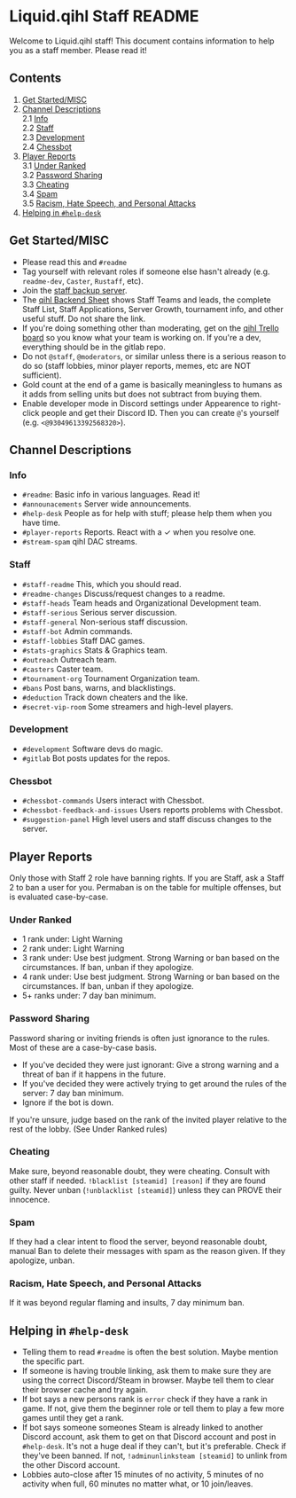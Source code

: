 # Liquid.qihl Staff README

Welcome to Liquid.qihl staff! This document contains information to help you as a staff member. Please read it!

## Contents

1. [Get Started/MISC](#get-started/misc)  
2. [Channel Descriptions](#channel-descriptions)  
	2.1 [Info](#info)  
	2.2 [Staff](#staff)  
	2.3 [Development](#development)  
	2.4 [Chessbot](#chessbot)  
3. [Player Reports](#player-reports)  
	3.1 [Under Ranked](#under-ranked)  
	3.2 [Password Sharing](#password-sharing)  
	3.3 [Cheating](#cheating)  
	3.4 [Spam](#spam)  
	3.5 [Racism, Hate Speech, and Personal Attacks](#racism-hate-speech-and-personal-attacks)  
4. [Helping in `#help-desk`](#helping-in-help-desk)  

## Get Started/MISC

- Please read this and `#readme`
- Tag yourself with relevant roles if someone else hasn't already (e.g. `readme-dev`, `Caster`, `Rustaff`, etc). 
- Join the <a href="https://discord.gg/Jtkdcc" target="_blank">staff backup server</a>. 
- The <a href="https://docs.google.com/spreadsheets/d/1GlVQ0fVPDKt0qnJJ4chqGBrrsmhkkZ1YqUxleVcYusg/edit?usp=sharing" target="_blank">qihl Backend Sheet</a> shows Staff Teams and leads, the complete Staff List, Staff Applications, Server Growth, tournament info, and other useful stuff. Do not share the link. 
- If you're doing something other than moderating, get on the <a href="https://trello.com/invite/qihl1/0170a55acbb1a742c185aae0010783ae" target="_blank">qihl Trello board</a> so you know what your team is working on. If you're a dev, everything should be in the gitlab repo.  
- Do not `@staff`, `@moderators`, or similar unless there is a serious reason to do so (staff lobbies, minor player reports, memes, etc are NOT sufficient). 
- Gold count at the end of a game is basically meaningless to humans as it adds from selling units but does not subtract from buying them. 
- Enable developer mode in Discord settings under Appearence to right-click people and get their Discord ID. Then you can create `@`'s yourself (e.g. `<@93049613392568320>`). 

## Channel Descriptions

### Info

- `#readme`: Basic info in various languages. Read it!
- `#announacements` Server wide announcements. 
- `#help-desk` People as for help with stuff; please help them when you have time. 
- `#player-reports` Reports. React with a ✓ when you resolve one.
- `#stream-spam` qihl DAC streams.

### Staff

- `#staff-readme` This, which you should read.
- `#readme-changes` Discuss/request changes to a readme. 
- `#staff-heads` Team heads and Organizational Development team.  
- `#staff-serious` Serious server discussion. 
- `#staff-general` Non-serious staff discussion. 
- `#staff-bot` Admin commands. 
- `#staff-lobbies` Staff DAC games. 
- `#stats-graphics` Stats & Graphics team.
- `#outreach` Outreach team. 
- `#casters` Caster team. 
- `#tournament-org` Tournament Organization team. 
- `#bans` Post bans, warns, and blacklistings. 
- `#deduction` Track down cheaters and the like. 
- `#secret-vip-room` Some streamers and high-level players. 

### Development

- `#development` Software devs do magic. 
- `#gitlab` Bot posts updates for the repos. 

### Chessbot

- `#chessbot-commands` Users interact with Chessbot.
- `#chessbot-feedback-and-issues` Users reports problems with Chessbot. 
- `#suggestion-panel` High level users and staff discuss changes to the server. 

## Player Reports

Only those with Staff 2 role have banning rights. If you are Staff, ask a Staff 2 to ban a user for you. Permaban is on the table for multiple offenses, but is evaluated case-by-case. 

### Under Ranked

- 1 rank under: Light Warning
- 2 rank under: Light Warning
- 3 rank under: Use best judgment. Strong Warning or ban based on the circumstances. If ban, unban if they apologize.
- 4 rank under: Use best judgment. Strong Warning or ban based on the circumstances. If ban, unban if they apologize.
- 5+ ranks under: 7 day ban minimum.

### Password Sharing

Password sharing or inviting friends is often just ignorance to the rules. Most of these are a case-by-case basis.
- If you've decided they were just ignorant: Give a strong warning and a threat of ban if it happens in the future.
- If you've decided they were actively trying to get around the rules of the server: 7 day ban minimum.
- Ignore if the bot is down.

If you're unsure, judge based on the rank of the invited player relative to the rest of the lobby. (See Under Ranked rules)

### Cheating

Make sure, beyond reasonable doubt, they were cheating. Consult with other staff if needed. `!blacklist [steamid] [reason]` if they are found guilty. Never unban (`!unblacklist [steamid]`) unless they can PROVE their innocence.

### Spam

If they had a clear intent to flood the server, beyond reasonable doubt, manual Ban to delete their messages with spam as the reason given. If they apologize, unban.

### Racism, Hate Speech, and Personal Attacks

If it was beyond regular flaming and insults, 7 day minimum ban.

## Helping in `#help-desk`

- Telling them to read `#readme` is often the best solution. Maybe mention the specific part. 
- If someone is having trouble linking, ask them to make sure they are using the correct Discord/Steam in browser. Maybe tell them to clear their browser cache and try again. 
- If bot says a new persons rank is `error` check if they have a rank in game. If not, give them the beginner role or tell them to play a few more games until they get a rank. 
- If bot says someone someones Steam is already linked to another Discord account, ask them to get on that Discord account and post in `#help-desk`. It's not a huge deal if they can't, but it's preferable. Check if they've been banned. If not, `!adminunlinksteam [steamid]` to unlink from the other Discord account. 
- Lobbies auto-close after 15 minutes of no activity, 5 minutes of no activity when full, 60 minutes no matter what, or 10 join/leaves. 
